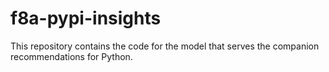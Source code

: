 # f8a-pypi-insights
This repository contains the code for the model that serves the companion recommendations for Python.

